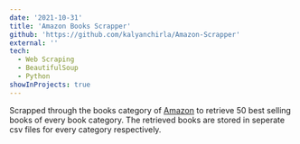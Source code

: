 ```yaml
---
date: '2021-10-31'
title: 'Amazon Books Scrapper'
github: 'https://github.com/kalyanchirla/Amazon-Scrapper'
external: ''
tech:
  - Web Scraping
  - BeautifulSoup
  - Python
showInProjects: true
---
```


Scrapped through the books category of [Amazon](https://www.amazon.co.uk/) to retrieve 50 best selling books of every book category. The retrieved books are stored in seperate csv files for every category respectively.
